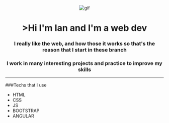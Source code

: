 <div id='header' align='center'>
    <picture>
    <img src="https://media.giphy.com/media/GeimqsH0TLDt4tScGw/giphy.gif" alt='gif' >
    </picture>
    <h1 align='center'> >Hi I'm Ian and I'm a web dev</h1>
    <h3>I really like the web, and how those it works so that's the reason that I start in these branch</h3>
    <h3>I work in many interesting projects and practice to improve my skills</h3>
</div>

---
###Techs that I use
- HTML
- CSS
- JS
- BOOTSTRAP
- ANGULAR

